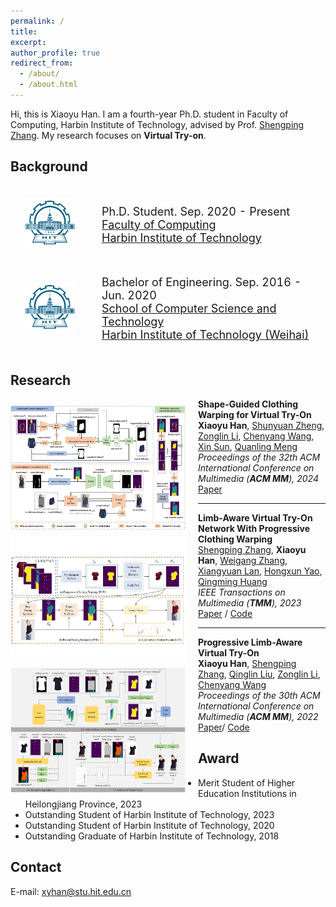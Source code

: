 ```yaml
---
permalink: /
title:
excerpt:
author_profile: true
redirect_from: 
  - /about/
  - /about.html
---
```


<!-- * B.S. in Communication Engineering, Hefei University of Technology, 2019
* M.S. in Computer Science and Technology, Harbin Institute of Technology, 2021
* Ph.D. in Computer Science and Technology, Harbin Institute of Technology, 2025 (expected) -->
Hi, this is Xiaoyu Han. I am a fourth-year Ph.D. student in Faculty of Computing, Harbin Institute of Technology, advised by Prof. [Shengping Zhang](https://homepage.hit.edu.cn/zhangshengping).
My research focuses on **Virtual Try-on**.


## Background

<div>
<table style="width:100%;border:none;border-spacing:0px;border-collapse:separate;margin-right:auto;margin-left:auto;font-size: large">
<tr>
<td style="padding:20px;width:25%;vertical-align:middle;border:none" align="center">
<img width="80" src="../images/hit.png"> 
</td>
<td style="padding:20px;width:75%;vertical-align:middle;border: none" align="left">
Ph.D. Student. Sep. 2020 - Present<br>
<a href="https://encs.hit.edu.cn">Faculty of Computing</a><br>
<a href="http://en.hit.edu.cn">Harbin Institute of Technology</a><br>
</td>
</tr>

<tr>
<td style="padding:20px;width:25%;vertical-align:middle;border:none" align="center">
<img width="80" src="../images/hit.png"> 
</td>
<td style="padding:20px;width:75%;vertical-align:middle;border:none" align="left">
Bachelor of Engineering. Sep. 2016 - Jun. 2020<br>
<a href="https://cst.hitwh.edu.cn/">School of Computer Science and Technology</a><br>
<a href="https://www.hitwh.edu.cn/">Harbin Institute of Technology (Weihai)</a><br>
</td>
</tr>
</table>    
</div>



## Research

<img align="left" width="280" height="200" src="../images/acmmm2024.png" style="padding-right:20px; padding-top:10px"/>

<b>Shape-Guided Clothing Warping for Virtual Try-On</b><br>
<b>Xiaoyu Han</b>, [Shunyuan Zheng](https://shunyuanzheng.github.io), [Zonglin Li](https://scholar.google.com.hk/citations?user=e3cfNyMAAAAJ&hl=zh-CN&oi=sra), [Chenyang Wang](https://openreview.net/profile?id=~Chenyang_Wang4), [Xin Sun](https://openreview.net/profile?id=~Xin_Sun17), [Quanling Meng](https://openreview.net/profile?id=~Quanling_Meng1)<br>
<i>Proceedings of the 32th ACM International Conference on Multimedia (<b>ACM MM</b>), 2024</i><br>
[<i class="fas fa-fw fa-file-pdf"></i>Paper](https://openreview.net/pdf?id=uzlrRAmhPj)

---

<img align="left" width="280" height="200" src="../images/tmm2023.png" style="padding-right:20px; padding-top:10px"/>

<b>Limb-Aware Virtual Try-On Network With Progressive Clothing Warping</b><br>
[Shengping Zhang](http://homepage.hit.edu.cn/zhangshengping), <b>Xiaoyu Han</b>, [Weigang Zhang](https://homepage.hit.edu.cn/zhangweigang), [Xiangyuan Lan](https://scholar.google.com.hk/citations?user=c3iwWRcAAAAJ&hl), [Hongxun Yao](https://homepage.hit.edu.cn/yaohongxun), [Qingming Huang](https://people.ucas.ac.cn/~qmhuang)<br>
<i>IEEE Transactions on Multimedia (<b>TMM</b>), 2023</i><br>
[<i class="fas fa-fw fa-file-pdf"></i>Paper](https://ieeexplore.ieee.org/abstract/document/10152500/authors#authors) /
[<i class="fab fa-fw fa-github fa-github"></i>Code](https://github.com/aipixel/PL-VTONv2)<br>

---

<img align="left" width="280" height="200" src="../images/acmmm2022.png" style="padding-right:20px; padding-top:10px"/>

<b>Progressive Limb-Aware Virtual Try-On</b><br>
<b>Xiaoyu Han</b>, [Shengping Zhang](http://homepage.hit.edu.cn/zhangshengping), [Qinglin Liu](https://scholar.google.com/citations?user=hsu1cSIAAAAJ), [Zonglin Li](https://scholar.google.com.hk/citations?user=e3cfNyMAAAAJ&hl=zh-CN&oi=sra), [Chenyang Wang](https://openreview.net/profile?id=~Chenyang_Wang4)<br>
<i>Proceedings of the 30th ACM International Conference on Multimedia (<b>ACM MM</b>), 2022</i><br>
[<i class="fas fa-fw fa-file-pdf"></i>Paper](https://dl.acm.org/doi/abs/10.1145/3503161.3547999)/
[<i class="fab fa-fw fa-github fa-github"></i>Code](https://github.com/xyhanHIT/PL-VTON)<br>

## Award
+ Merit Student of Higher Education Institutions in Heilongjiang Province, 2023
+ Outstanding Student of Harbin Institute of Technology, 2023
+ Outstanding Student of Harbin Institute of Technology, 2020
+ Outstanding Graduate of Harbin Institute of Technology, 2018

## Contact
E-mail: xyhan@stu.hit.edu.cn